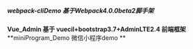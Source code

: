 #####  webpack-cliDemo  基于Webpack4.0.0beta2脚手架

**Vue_Admin 基于 vuecil+bootstrap3.7+AdminLTE2.4 前端框架**
**miniProgram_Demo 微信小程序demo **
